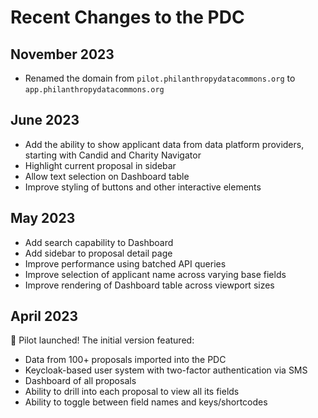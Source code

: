 # Recent Changes to the PDC

## November 2023

- Renamed the domain from `pilot.philanthropydatacommons.org`
  to `app.philanthropydatacommons.org`

## June 2023

- Add the ability to show applicant data from data platform providers,
  starting with Candid and Charity Navigator
- Highlight current proposal in sidebar
- Allow text selection on Dashboard table
- Improve styling of buttons and other interactive elements

## May 2023

- Add search capability to Dashboard
- Add sidebar to proposal detail page
- Improve performance using batched API queries
- Improve selection of applicant name across varying base fields
- Improve rendering of Dashboard table across viewport sizes

## April 2023

🚀 Pilot launched! The initial version featured:

- Data from 100+ proposals imported into the PDC
- Keycloak-based user system with two-factor authentication via SMS
- Dashboard of all proposals
- Ability to drill into each proposal to view all its fields
- Ability to toggle between field names and keys/shortcodes
